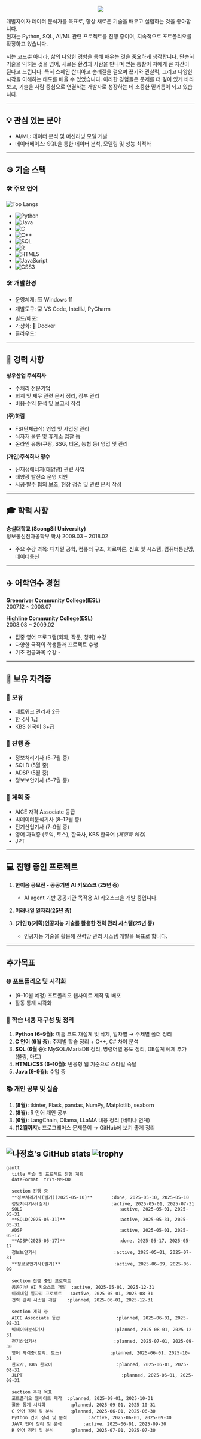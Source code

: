 <p align='center'>
<img src="https://capsule-render.vercel.app/api?type=waving&color=auto&height=300&section=header&text=나정호%20입니다.&fontSize=70&animation=fadeIn&fontAlignY=38&desc=Conanti%20Dabitur!&descAlignY=51&descAlign=62"/>
      
개발자이자 데이터 분석가를 목표로, 항상 새로운 기술을 배우고 실험하는 것을 좋아합니다.  
현재는 Python, SQL, AI/ML 관련 프로젝트를 진행 중이며, 지속적으로 포트폴리오를 확장하고 있습니다.

저는 코드뿐 아니라, 삶의 다양한 경험을 통해 배우는 것을 중요하게 생각합니다.
단순히 기술을 익히는 것을 넘어, 새로운 환경과 사람을 만나며 얻는 통찰이 저에게 큰 자산이 된다고 느낍니다.
특히 스페인 산티아고 순례길을 걸으며 끈기와 관찰력, 그리고 다양한 시각을 이해하는 태도를 배울 수 있었습니다.
이러한 경험들은 문제를 더 깊이 있게 바라보고, 기술을 사람 중심으로 연결하는 개발자로 성장하는 데 소중한 밑거름이 되고 있습니다.



---

## 💡 관심 있는 분야

- AI/ML: 데이터 분석 및 머신러닝 모델 개발
- 데이터베이스: SQL을 통한 데이터 분석, 모델링 및 성능 최적화

---
## ⚙️ 기술 스택

### 🛠️ 주요 언어
![Top Langs](https://github-readme-stats.vercel.app/api/top-langs/?username=skwjdgh&layout=compact&theme=radical)

- ![Python](https://img.shields.io/badge/Python-3776AB?style=plastic&logo=python&logoColor=white)  
- ![Java](https://img.shields.io/badge/Java-007396?style=plastic&logo=openjdk&logoColor=white)  
- ![C](https://img.shields.io/badge/C-A8B9CC?style=plastic&logo=c&logoColor=white)  
- ![C++](https://img.shields.io/badge/C++-00599C?style=plastic&logo=c%2B%2B&logoColor=white)
- ![SQL](https://img.shields.io/badge/SQL-4479A1?style=plastic&logo=mysql&logoColor=white)  
- ![R](https://img.shields.io/badge/R-276DC3?style=plastic&logo=r&logoColor=white)  
- ![HTML5](https://img.shields.io/badge/HTML5-E34F26?style=plastic&logo=html5&logoColor=white)
- ![JavaScript](https://img.shields.io/badge/JavaScript-F7DF1E?style=plastic&logo=javascript&logoColor=white)  
- ![CSS3](https://img.shields.io/badge/CSS3-1572B6?style=plastic&logo=css3&logoColor=white)



### 🛠️ 개발환경

- 운영체제: 🪟 Windows 11  
- 개발도구: 💻 VS Code, IntelliJ, PyCharm  
- 빌드/배포:  
- 가상화: 🐳 Docker
- 클라우드: 
---

## 💼 경력 사항

**성우산업 주식회사**  
- 수처리 전문기업  
- 회계 및 재무 관련 문서 정리, 장부 관리  
- 비용·수익 분석 및 보고서 작성
  
**(주)하림**  
- FS(단체급식) 영업 및 사업장 관리
- 식자재 물류 및 휴게소 입찰 등 
- 온라인 유통(쿠팡, SSG, 티몬, 농협 등) 영업 및 관리

**(개인)주식회사 정수**  
- 신재생에너지(태양광) 관련 사업
- 태양광 발전소 운영 지원  
- 시공·발주 협의 보조, 현장 점검 및 관련 문서 작성

---

## 🎓 학력 사항

**숭실대학교 (SoongSil University)**  
정보통신전자공학부 학사 
2009.03 – 2018.02  
- 주요 수강 과목: 디지털 공학, 컴퓨터 구조, 회로이론, 신호 및 시스템, 컴퓨터통신망, 데이터통신

---

## ✈️ 어학연수 경험

**Greenriver Community College(IESL)**  
2007.12 ~ 2008.07  

**Highline Community College(ESL)**  
2008.08 ~ 2009.02  
- 집중 영어 프로그램(회화, 작문, 청취) 수강  
- 다양한 국적의 학생들과 프로젝트 수행
- 기초 전공과목 수강 -

---

## 📜 보유 자격증

### 📌 보유
- 네트워크 관리사 2급
- 한국사 1급
- KBS 한국어 3+급

### 📌 진행 중
- 정보처리기사 (5–7월 중)
- SQLD (5월 중)
- ADSP (5월 중)
- 정보보안기사 (5–7월 중)

### 📌 계획 중
- AICE 자격 Associate 등급
- 빅데이터분석기사 (8–12월 중)
- 전기산업기사 (7–9월 중)
- 영어 자격증 (토익, 토스), 한국사, KBS 한국어 *(재취득 예정)*
- JPT
  
---

## 💻 진행 중인 프로젝트

1. **한이음 공모전 - 공공기반 AI 키오스크 (25년 중)**  
   - AI agent 기반 공공기관 목적용 AI 키오스크을 개발 중입니다.
     
2. **미래내일 일자리(25년 중)**  

3. **(개인1)(계획)인공지능 기술를 활용한 전력 관리 시스템(25년 중)**
   - 인공지능 기술을 활용해 전력망 관리 시스템 개발을 목표로 합니다.
     
---

## 추가목표

### 🌐 포트폴리오 및 시각화
- (9–10월 예정) 포트폴리오 웹사이트 제작 및 배포
- 활동 통계 시각화

### 🧠 학습 내용 재구성 및 정리
1. **Python (6–9월)**: 미흡 코드 재설계 및 삭제, 일자별 → 주제별 폴더 정리  
2. **C 언어 (6월 중)**: 주제별 학습 정리 + C++, C# 차이 분석  
3. **SQL (6월 중)**: MySQL/MariaDB 정리, 명령어별 용도 정리, DB설계 예제 추가 (볼링, 마트)  
4. **HTML/CSS (6–10월)**: 반응형 웹 기준으로 스타일 숙달  
5. **Java (6–9월)**: 수업 중
    
### 📚 개인 공부 및 실습
1. **(8월)**: tkinter, Flask, pandas, NumPy, Matplotlib, seaborn  
2. **(8월)**: R 언어 개인 공부  
3. **(6월)**: LangChain, Ollama, LLaMA 내용 정리 (세미나 연계)  
4. **(12월까지)**: 프로그래머스 문제풀이 → GitHub에 보기 좋게 정리

---

![나정호's GitHub stats](https://github-readme-stats.vercel.app/api?username=skwjdgh)
![trophy](https://github-profile-trophy.vercel.app/?username=skwjdgh&theme=radical)
---

```mermaid
gantt
  title 학습 및 프로젝트 진행 계획
  dateFormat  YYYY-MM-DD

  section 진행 중
  **정보처리기사(필기)(2025-05-10)**       :done, 2025-05-10, 2025-05-10
  정보처리기사(실기)                       :active, 2025-05-01, 2025-07-31
  SQLD                                    :active, 2025-05-01, 2025-05-31
  **SQLD(2025-05-31)**                    :active, 2025-05-31, 2025-05-31
  ADSP                                    :active, 2025-05-01, 2025-05-17
  **ADSP(2025-05-17)**                    :done, 2025-05-17, 2025-05-17
  정보보안기사                             :active, 2025-05-01, 2025-07-31
  **정보보안기사(필기)**                    :active, 2025-06-09, 2025-06-09

  section 진행 중인 프로젝트
  공공기반 AI 키오스크 개발  :active, 2025-05-01, 2025-12-31
  미래내일 일자리 프로젝트   :active, 2025-05-01, 2025-08-31
  전력 관리 시스템 개발    :planned, 2025-06-01, 2025-12-31

  section 계획 중
  AICE Associate 등급                     :planned, 2025-06-01, 2025-08-31
  빅데이터분석기사                          :planned, 2025-08-01, 2025-12-31
  전기산업기사                             :planned, 2025-07-01, 2025-09-30
  영어 자격증(토익, 토스)                  :planned, 2025-06-01, 2025-10-31
  한국사, KBS 한국어                        :planned, 2025-06-01, 2025-08-31
  JLPT                                     :planned, 2025-06-01, 2025-08-31

  section 추가 목표
  포트폴리오 웹사이트 제작  :planned, 2025-09-01, 2025-10-31
  활동 통계 시각화         :planned, 2025-09-01, 2025-10-31
  C 언어 정리 및 분석      :planned, 2025-06-01, 2025-06-30
  Python 언어 정리 및 분석        :active, 2025-06-01, 2025-09-30
  JAVA 언어 정리 및 분석        :active, 2025-06-01, 2025-09-30
  R 언어 정리 및 분석      :planned, 2025-07-01, 2025-07-30



